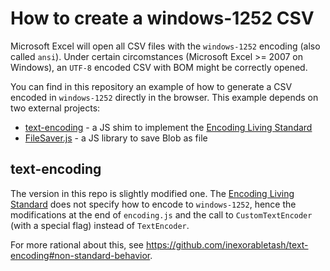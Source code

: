 How to create a windows-1252 CSV
================================

Microsoft Excel will open all CSV files with the `windows-1252` encoding (also
called `ansi`). Under certain circomstances (Microsoft Excel >= 2007 on
Windows), an `UTF-8` encoded CSV with BOM might be correctly opened.

You can find in this repository an example of how to generate a CSV encoded in
`windows-1252` directly in the browser. This example depends on two external
projects:

  * [text-encoding](https://github.com/inexorabletash/text-encoding) - a JS shim to implement the [Encoding Living Standard](http://encoding.spec.whatwg.org/)
  * [FileSaver.js](https://github.com/eligrey/FileSaver.js) - a JS library to save Blob as file


text-encoding
-------------

The version in this repo is slightly modified one. The
[Encoding Living Standard](http://encoding.spec.whatwg.org/) does not specify
how to encode to `windows-1252`, hence the modifications at the end of
`encoding.js` and the call to `CustomTextEncoder` (with a special flag) instead
of `TextEncoder`.

For more rational about this, see https://github.com/inexorabletash/text-encoding#non-standard-behavior.
